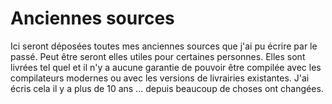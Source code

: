 Anciennes sources
=================

Ici seront déposées toutes mes anciennes sources que j'ai pu écrire par le passé. Peut être seront elles utiles pour certaines personnes.
Elles sont livrées tel quel et il n'y a aucune garantie de pouvoir être compilée avec les compilateurs modernes ou avec les versions de livrairies existantes. J'ai écris cela il y a plus de 10 ans ... depuis beaucoup de choses ont changées.
